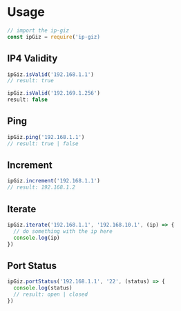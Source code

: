 # Usage

```javascript
// import the ip-giz
const ipGiz = require('ip-giz)
```

## IP4 Validity

```javascript
ipGiz.isValid('192.168.1.1')
// result: true

ipGiz.isValid('192.169.1.256')
result: false
```

## Ping

```javascript
ipGiz.ping('192.168.1.1')
// result: true | false
```

## Increment

```javascript
ipGiz.increment('192.168.1.1')
// result: 192.168.1.2
```

## Iterate

```javascript
ipGiz.iterate('192.168.1.1', '192.168.10.1', (ip) => {
  // do something with the ip here
  console.log(ip)
})
```

## Port Status

```javascript
ipGiz.portStatus('192.168.1.1', '22', (status) => {
  console.log(status)
  // result: open | closed
})
```
